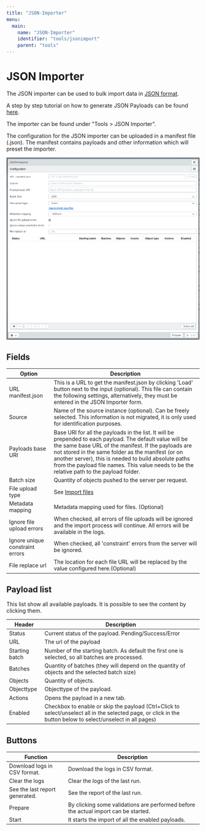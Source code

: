 ```yaml
---
title: "JSON-Importer"
menu:
  main:
    name: "JSON-Importer"
    identifier: "tools/jsonimport"
    parent: "tools"
---
```

# JSON Importer

The JSON importer can be used to bulk import data in [JSON format](/en/technical/datamanagement/jsonimport/).

A step by step tutorial on how to generate JSON Payloads can be found [here](/en/tutorials/jsonimport/).

The importer can be found under "Tools &gt; JSON Importer".

The configuration for the JSON importer can be uploaded in a manifest file \(.json\). The manifest contains payloads and other information which will preset the importer.



![](jsonimporter_en_en.png)



## Fields

| Option                          | Description                                                  |
| ------------------------------- | ------------------------------------------------------------ |
| URL manifest.json               | This is a URL to get the manifest.json by clicking 'Load' button next to the input \(optional). This file can contain the following settings, alternatively, they must be entered in the JSON Importer form. |
| Source                          | Name of the source instance \(optional). Can be freely selected. This information is not migrated, it is only used for identification purposes. |
| Payloads base URI               | Base URI for all the payloads in the list. It will be prepended to each payload. The default value will be the same base URL of the manifest. If the payloads are not stored in the same folder as the manifest (or on another server), this is needed to build absolute paths from the payload file names. This value needs to be the relative path to the payload folder. |
| Batch size                      | Quantity of objects pushed to the server per request.        |
| File upload type                | See [Import files](../csvimport/examples/files/)             |
| Metadata mapping                | Metadata mapping used for files. (Optional)                  |
| Ignore file upload errors       | When checked, all errors of file uploads will be ignored and the import process will continue. All errors will be available in the logs. |
| Ignore unique constraint errors | When checked, all 'constraint' errors from the server will be ignored. |
| File replace url                | The location for each file URL will be replaced by the value configured here.(Optional) |



## Payload list

This list show all available payloads. It is possible to see the content by clicking them.

| Header         | Description                                                  |
| -------------- | ------------------------------------------------------------ |
| Status         | Current status of the payload. Pending/Success/Error         |
| URL            | The url of the payload                                       |
| Starting batch | Number of the starting batch. As default the first one is selected, so all batches are processed. |
| Batches        | Quantity of batches (they will depend on the quantity of objects and the selected batch size) |
| Objects        | Quantity of objects.                                         |
| Objecttype     | Objecttype of the payload.                                   |
| Actions        | Opens the payload in a new tab.                              |
| Enabled        | Checkbox to enable or skip the payload (Ctrl+Click to select/unselect all in the selected page, or click in the button below to select/unselect in all pages) |



## Buttons

| Function                       | Description                                                  |
| ------------------------------ | ------------------------------------------------------------ |
| Download logs in CSV format.   | Download the logs in CSV format.                             |
| Clear the logs                 | Clear the logs of the last run.                              |
| See the last report generated. | See the report of the last run.                              |
| Prepare                        | By clicking some validations are performed before the actual import can be started. |
| Start                          | It starts the import of all the enabled payloads.            |



